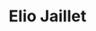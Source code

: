 ---
title: Elio Jaillet
link: https://eliojaillet.ch/category/predication/
rss: https://eliojaillet.ch/feed/
description: Elio Jaillet est théologien, doctorant à Genève et actif dans l’Église évangélique réformée du canton de Vaud.
tags: Vaud
---